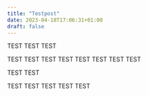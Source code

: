 ```yaml
---
title: "Testpost"
date: 2023-04-18T17:06:31+01:00
draft: false
---
```


TEST TEST TEST 


TEST TEST TEST TEST TEST TEST TEST TEST 

TEST TEST 


TEST TEST TEST TEST TEST 